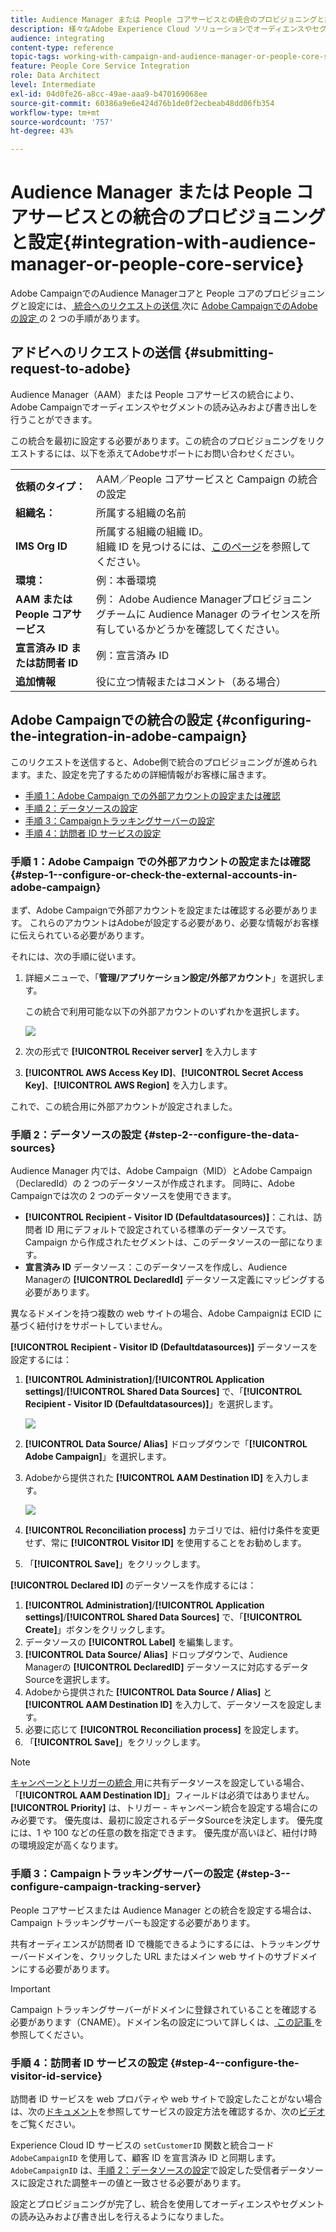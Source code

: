 ```yaml
---
title: Audience Manager または People コアサービスとの統合のプロビジョニングと設定
description: 様々なAdobe Experience Cloud ソリューションでオーディエンスやセグメントの共有を開始するために、Audience Manager/People コアサービスの統合を設定する方法について説明します。
audience: integrating
content-type: reference
topic-tags: working-with-campaign-and-audience-manager-or-people-core-service
feature: People Core Service Integration
role: Data Architect
level: Intermediate
exl-id: 04d0fe26-a8cc-49ae-aaa9-b470169068ee
source-git-commit: 60386a9e6e424d76b1de0f2ecbeab48dd06fb354
workflow-type: tm+mt
source-wordcount: '757'
ht-degree: 43%

---
```


# Audience Manager または People コアサービスとの統合のプロビジョニングと設定{#integration-with-audience-manager-or-people-core-service}

Adobe CampaignでのAudience Managerコアと People コアのプロビジョニングと設定には、[ 統合へのリクエストの送信 ](#submitting-request-to-adobe) 次に [Adobe CampaignでのAdobeの設定 ](#configuring-the-integration-in-adobe-campaign) の 2 つの手順があります。

## アドビへのリクエストの送信 {#submitting-request-to-adobe}

Audience Manager（AAM）または People コアサービスの統合により、Adobe Campaignでオーディエンスやセグメントの読み込みおよび書き出しを行うことができます。

この統合を最初に設定する必要があります。この統合のプロビジョニングをリクエストするには、以下を添えてAdobeサポートにお問い合わせください。

<table> 
 <tbody> 
  <tr> 
   <td> <strong>依頼のタイプ：</strong><br /> </td> 
   <td> AAM／People コアサービスと Campaign の統合の設定 </td> 
  </tr> 
  <tr> 
   <td> <strong>組織名：</strong><br /> </td> 
   <td> 所属する組織の名前 </td> 
  </tr> 
  <tr> 
   <td> <strong>IMS Org ID</strong><br /> </td> 
   <td> 所属する組織の組織 ID。<br>組織 ID を見つけるには、<a href="https://experienceleague.adobe.com/docs/core-services/interface/administration/organizations.html?lang=ja">このページ</a>を参照してください。</td> 
  </tr> 
  <tr> 
   <td> <strong>環境：</strong><br /> </td> 
   <td> 例：本番環境 </td> 
  </tr> 
  <tr> 
   <td> <strong>AAM または People コアサービス</strong><br /> </td> 
   <td> 例： Adobe Audience Managerプロビジョニングチームに Audience Manager のライセンスを所有しているかどうかを確認してください。</td> 
  </tr> 
  <tr> 
   <td> <strong>宣言済み ID または訪問者 ID</strong><br /> </td> 
   <td> 例：宣言済み ID </td> 
  </tr> 
  <tr> 
   <td> <strong>追加情報</strong><br /> </td> 
   <td> 役に立つ情報またはコメント（ある場合） </td> 
  </tr> 
 </tbody> 
</table>

## Adobe Campaignでの統合の設定 {#configuring-the-integration-in-adobe-campaign}

このリクエストを送信すると、Adobe側で統合のプロビジョニングが進められます。また、設定を完了するための詳細情報がお客様に届きます。

* [手順 1：Adobe Campaign での外部アカウントの設定または確認](#step-1--configure-or-check-the-external-accounts-in-adobe-campaign)
* [手順 2：データソースの設定](#step-2--configure-the-data-sources)
* [手順 3：Campaignトラッキングサーバーの設定](#step-3--configure-campaign-tracking-server)
* [手順 4：訪問者 ID サービスの設定](#step-4--configure-the-visitor-id-service)

### 手順 1：Adobe Campaign での外部アカウントの設定または確認 {#step-1--configure-or-check-the-external-accounts-in-adobe-campaign}

まず、Adobe Campaignで外部アカウントを設定または確認する必要があります。 これらのアカウントはAdobeが設定する必要があり、必要な情報がお客様に伝えられている必要があります。

それには、次の手順に従います。

1. 詳細メニューで、「**管理/アプリケーション設定/外部アカウント**」を選択します。

   この統合で利用可能な以下の外部アカウントのいずれかを選択します。

   ![](assets/integration_aam_1.png)

1. 次の形式で **[!UICONTROL Receiver server]** を入力します
1. **[!UICONTROL AWS Access Key ID]**、**[!UICONTROL Secret Access Key]**、**[!UICONTROL AWS Region]** を入力します。

これで、この統合用に外部アカウントが設定されました。

### 手順 2：データソースの設定 {#step-2--configure-the-data-sources}

Audience Manager 内では、Adobe Campaign（MID）とAdobe Campaign（DeclaredId）の 2 つのデータソースが作成されます。 同時に、Adobe Campaignでは次の 2 つのデータソースを使用できます。

* **[!UICONTROL Recipient - Visitor ID (Defaultdatasources)]**：これは、訪問者 ID 用にデフォルトで設定されている標準のデータソースです。 Campaign から作成されたセグメントは、このデータソースの一部になります。
* **宣言済み ID** データソース：このデータソースを作成し、Audience Managerの **[!UICONTROL DeclaredId]** データソース定義にマッピングする必要があります。

異なるドメインを持つ複数の web サイトの場合、Adobe Campaignは ECID に基づく紐付けをサポートしていません。

**[!UICONTROL Recipient - Visitor ID (Defaultdatasources)]** データソースを設定するには：

1. **[!UICONTROL Administration]**/**[!UICONTROL Application settings]**/**[!UICONTROL Shared Data Sources]** で、「**[!UICONTROL Recipient - Visitor ID (Defaultdatasources)]**」を選択します。

   ![](assets/integration_aam_2.png)

1. **[!UICONTROL Data Source/ Alias]** ドロップダウンで「**[!UICONTROL Adobe Campaign]**」を選択します。
1. Adobeから提供された **[!UICONTROL AAM Destination ID]** を入力します。

   ![](assets/integration_aam_3.png)

1. **[!UICONTROL Reconciliation process]** カテゴリでは、紐付け条件を変更せず、常に **[!UICONTROL Visitor ID]** を使用することをお勧めします。
1. 「**[!UICONTROL Save]**」をクリックします。

**[!UICONTROL Declared ID]** のデータソースを作成するには：

1. **[!UICONTROL Administration]**/**[!UICONTROL Application settings]**/**[!UICONTROL Shared Data Sources]** で、「**[!UICONTROL Create]**」ボタンをクリックします。
1. データソースの **[!UICONTROL Label]** を編集します。
1. **[!UICONTROL Data Source/ Alias]** ドロップダウンで、Audience Managerの **[!UICONTROL DeclaredID]** データソースに対応するデータSourceを選択します。
1. Adobeから提供された **[!UICONTROL Data Source / Alias]** と **[!UICONTROL AAM Destination ID]** を入力して、データソースを設定します。
1. 必要に応じて **[!UICONTROL Reconciliation process]** を設定します。
1. 「**[!UICONTROL Save]**」をクリックします。

>[!NOTE]
>
>[ キャンペーンとトリガーの統合 ](../../integrating/using/configuring-triggers-in-experience-cloud.md) 用に共有データソースを設定している場合、「**[!UICONTROL AAM Destination ID]**」フィールドは必須ではありません。 **[!UICONTROL Priority]** は、トリガー - キャンペーン統合を設定する場合にのみ必要です。 優先度は、最初に設定されるデータSourceを決定します。 優先度には、1 や 100 などの任意の数を指定できます。 優先度が高いほど、紐付け時の環境設定が高くなります。

### 手順 3：Campaignトラッキングサーバーの設定 {#step-3--configure-campaign-tracking-server}

People コアサービスまたは Audience Manager との統合を設定する場合は、Campaign トラッキングサーバーも設定する必要があります。

共有オーディエンスが訪問者 ID で機能できるようにするには、トラッキングサーバードメインを、クリックした URL またはメイン web サイトのサブドメインにする必要があります。

>[!IMPORTANT]
>
> Campaign トラッキングサーバーがドメインに登録されていることを確認する必要があります（CNAME）。ドメイン名の設定について詳しくは、[ この記事 ](https://helpx.adobe.com/jp/campaign/kb/domain-name-delegation.html) を参照してください。

### 手順 4：訪問者 ID サービスの設定 {#step-4--configure-the-visitor-id-service}

訪問者 ID サービスを web プロパティや web サイトで設定したことがない場合は、次の[ドキュメント](https://experienceleague.adobe.com/docs/id-service/using/implementation/setup-aam-analytics.html?lang=ja)を参照してサービスの設定方法を確認するか、次の[ビデオ](https://helpx.adobe.com/jp/marketing-cloud/how-to/email-marketing.html#step-two)をご覧ください。

Experience Cloud ID サービスの `setCustomerID` 関数と統合コード `AdobeCampaignID` を使用して、顧客 ID を宣言済み ID と同期します。`AdobeCampaignID` は、[手順 2：データソースの設定](#step-2--configure-the-data-sources)で設定した受信者データソースに設定された調整キーの値と一致させる必要があります。

設定とプロビジョニングが完了し、統合を使用してオーディエンスやセグメントの読み込みおよび書き出しを行えるようになりました。
